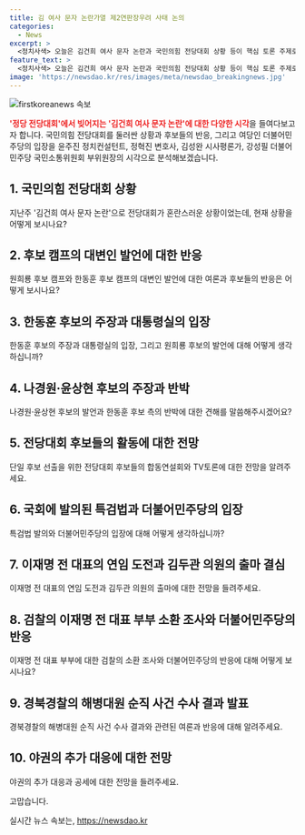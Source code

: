 ```yaml
---
title: 김 여사 문자 논란가열 제2연판장우려 사태 논의
categories:
  - News
excerpt: >
  <정치사색> 오늘은 김건희 여사 문자 논란과 국민의힘 전당대회 상황 등이 핵심 토론 주제로 떠오르고 있습니다. 당권주자들의 공방, 후보 캠프의 대변인 발언, 논란의 주장과 반박, 전당대회 후보자 등록 등에 대한 전망과 관심이 커지고 있습니다. 민주당의 특검법 발의와 이재명 전 대표의 연임 도전 공식화, 검찰의 이재명 부부 소환 조사 통보, 그리고 경찰의 해병대원 순직 사건 결과 발표로 야권의 공세 수위가 높아지는 상황입니다.
feature_text: >
  <정치사색> 오늘은 김건희 여사 문자 논란과 국민의힘 전당대회 상황 등이 핵심 토론 주제로 떠오르고 있습니다. 당권주자들의 공방, 후보 캠프의 대변인 발언, 논란의 주장과 반박, 전당대회 후보자 등록 등에 대한 전망과 관심이 커지고 있습니다. 민주당의 특검법 발의와 이재명 전 대표의 연임 도전 공식화, 검찰의 이재명 부부 소환 조사 통보, 그리고 경찰의 해병대원 순직 사건 결과 발표로 야권의 공세 수위가 높아지는 상황입니다.
image: 'https://newsdao.kr/res/images/meta/newsdao_breakingnews.jpg'
---
```


<p><img src="https://newsdao.kr/res/images/meta/newsdao_breakingnews.jpg" alt="firstkoreanews 속보" /></p>

<p><b><span style="color: #ee2323;">'정당 전당대회'에서 빚어지는 '김건희 여사 문자 논란'에 대한 다양한 시각</span></b>을 들여다보고자 합니다. 국민의힘 전당대회를 둘러싼 상황과 후보들의 반응, 그리고 여당인 더불어민주당의 입장을 윤주진 정치컨설턴트, 정혁진 변호사, 김성완 시사평론가, 강성필 더불어민주당 국민소통위원회 부위원장의 시각으로 분석해보겠습니다.</p>

<h2 data-ke-size="size26">1. 국민의힘 전당대회 상황</h2>

<p data-ke-size="size16">지난주 '김건희 여사 문자 논란'으로 전당대회가 혼란스러운 상황이었는데, 현재 상황을 어떻게 보시나요?</p>

<h2 data-ke-size="size26">2. 후보 캠프의 대변인 발언에 대한 반응</h2>

<p data-ke-size="size16">원희룡 후보 캠프와 한동훈 후보 캠프의 대변인 발언에 대한 여론과 후보들의 반응은 어떻게 보시나요?</p>

<h2 data-ke-size="size26">3. 한동훈 후보의 주장과 대통령실의 입장</h2>

<p data-ke-size="size16">한동훈 후보의 주장과 대통령실의 입장, 그리고 원희룡 후보의 발언에 대해 어떻게 생각하십니까?</p>

<h2 data-ke-size="size26">4. 나경원·윤상현 후보의 주장과 반박</h2>

<p data-ke-size="size16">나경원·윤상현 후보의 발언과 한동훈 후보 측의 반박에 대한 견해를 말씀해주시겠어요?</p>

<h2 data-ke-size="size26">5. 전당대회 후보들의 활동에 대한 전망</h2>

<p data-ke-size="size16">단일 후보 선출을 위한 전당대회 후보들의 합동연설회와 TV토론에 대한 전망을 알려주세요.</p>

<h2 data-ke-size="size26">6. 국회에 발의된 특검법과 더불어민주당의 입장</h2>

<p data-ke-size="size16">특검법 발의와 더불어민주당의 입장에 대해 어떻게 생각하십니까?</p>

<h2 data-ke-size="size26">7. 이재명 전 대표의 연임 도전과 김두관 의원의 출마 결심</h2>

<p data-ke-size="size16">이재명 전 대표의 연임 도전과 김두관 의원의 출마에 대한 전망을 들려주세요.</p>

<h2 data-ke-size="size26">8. 검찰의 이재명 전 대표 부부 소환 조사와 더불어민주당의 반응</h2>

<p data-ke-size="size16">이재명 전 대표 부부에 대한 검찰의 소환 조사와 더불어민주당의 반응에 대해 어떻게 보시나요?</p>

<h2 data-ke-size="size26">9. 경북경찰의 해병대원 순직 사건 수사 결과 발표</h2>

<p data-ke-size="size16">경북경찰의 해병대원 순직 사건 수사 결과와 관련된 여론과 반응에 대해 알려주세요.</p>

<h2 data-ke-size="size26">10. 야권의 추가 대응에 대한 전망</h2>

<p data-ke-size="size16">야권의 추가 대응과 공세에 대한 전망을 들려주세요.</p>

<p>고맙습니다.</p>
실시간 뉴스 속보는, <a href="https://newsdao.kr" rel="dofollow">https://newsdao.kr</a>


